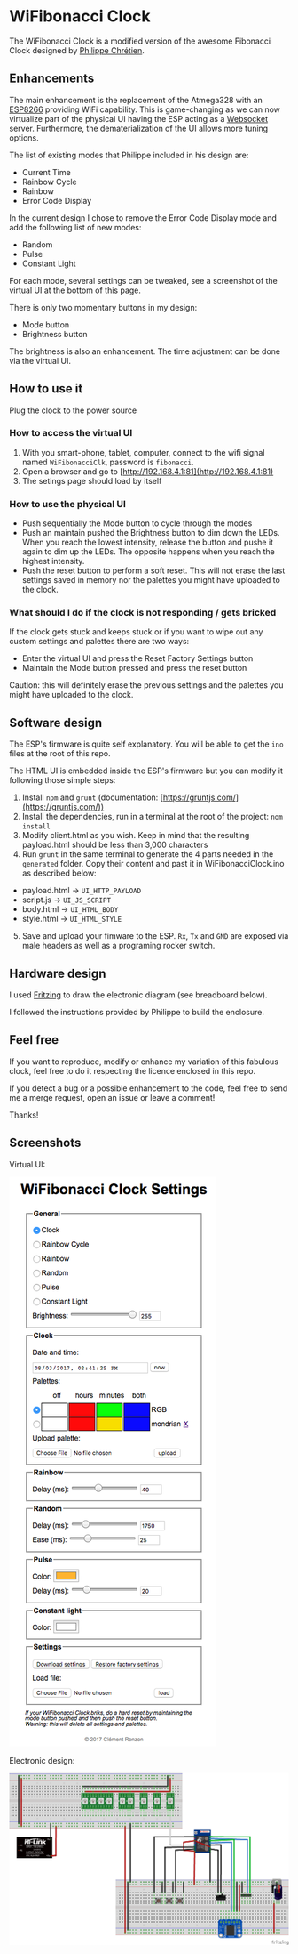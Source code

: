 # WiFibonacci Clock

The WiFibonacci Clock is a modified version of the awesome Fibonacci Clock designed by [Philippe Chrétien](http://basbrun.com/).

## Enhancements

The main enhancement is the replacement of the Atmega328 with an [ESP8266](http://www.esp8266.com) providing WiFi capability. This is game-changing as we can now virtualize part of the physical UI having the ESP acting as a [Websocket](https://en.wikipedia.org/wiki/WebSocket) server. Furthermore, the dematerialization of the UI allows more tuning options.

The list of existing modes that Philippe included in his design are:

 - Current Time
 - Rainbow Cycle
 - Rainbow
 - Error Code Display

In the current design I chose to remove the Error Code Display mode and add the following list of new modes:

 - Random
 - Pulse
 - Constant Light
 
For each mode, several settings can be tweaked, see a screenshot of the virtual UI at the bottom of this page.

There is only two momentary buttons in my design:

 - Mode button
 - Brightness button
 
 The brightness is also an enhancement. The time adjustment can be done via the virtual UI.

## How to use it

Plug the clock to the power source

### How to access the virtual UI

 1. With you smart-phone, tablet, computer, connect to the wifi signal named `WiFibonacciClk`, password is `fibonacci`.
 2. Open a browser and go to [http://192.168.4.1:81](http://192.168.4.1:81)
 3. The setings page should load by itself

### How to use the physical UI

 - Push sequentially the Mode button to cycle through the modes
 - Push an maintain pushed the Brightness button to dim down the LEDs. When you reach the lowest intensity, release the button and pushe it again to dim up the LEDs. The opposite happens when you reach the highest intensity.
 - Push the reset button to perform a soft reset. This will not erase the last settings saved in memory nor the palettes you might have uploaded to the clock.
 
### What should I do if the clock is not responding / gets bricked
 
If the clock gets stuck and keeps stuck or if you want to wipe out any custom settings and palettes there are two ways:
 - Enter the virtual UI and press the Reset Factory Settings button
 - Maintain the Mode button pressed and press the reset button

Caution: this will definitely erase the previous settings and the palettes you might have uploaded to the clock.
 
## Software design
 
The ESP's firmware is quite self explanatory. You will be able to get the `ino` files at the root of this repo.

The HTML UI is embedded inside the ESP's firmware but you can modify it following those simple steps:

 1. Install `npm` and `grunt` (documentation: [https://gruntjs.com/](https://gruntjs.com/))
 2. Install the dependencies, run in a terminal at the root of the project: `nom install`
 3. Modify client.html as you wish. Keep in mind that the resulting payload.html should be less than 3,000 characters
 4. Run `grunt` in the same terminal to generate the 4 parts needed in the `generated` folder. Copy their content and past it in WiFibonacciClock.ino as described below:
 
   - payload.html -> `UI_HTTP_PAYLOAD`
   - script.js -> `UI_JS_SCRIPT`
   - body.html -> `UI_HTML_BODY`
   - style.html -> `UI_HTML_STYLE`
   
 5. Save and upload your fimware to the ESP. `Rx`, `Tx` and `GND` are exposed via male headers as well as a programing rocker switch.
 
## Hardware design
 
I used [Fritzing](http://fritzing.org) to draw the electronic diagram (see breadboard below).

I followed the instructions provided by Philippe to build the enclosure.

## Feel free

If you want to reproduce, modify or enhance my variation of this fabulous clock, feel free to do it respecting the licence enclosed in this repo.

If you detect a bug or a possible enhancement to the code, feel free to send me a merge request, open an issue or leave a comment!

Thanks!

## Screenshots
 
 Virtual UI:
 
 ![Screenshot](res/client.png)
 
 Electronic design:
 
 ![Circuit](res/circuit.png)
